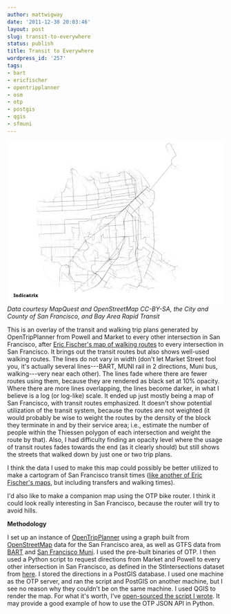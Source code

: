 ```yaml
---
author: mattwigway
date: '2011-12-30 20:03:46'
layout: post
slug: transit-to-everywhere
status: publish
title: Transit to Everywhere
wordpress_id: '257'
tags:
- bart
- ericfischer
- opentripplanner
- osm
- otp
- postgis
- qgis
- sfmuni
---
```


[![](/a/2011-12-30-transit-to-everywhere/toeverywheresftransit10-thumb.png)](/a/2011-12-30-transit-to-everywhere/toeverywheresftransit10.png)
_Data courtesy MapQuest and OpenStreetMap CC-BY-SA, the City and County of San Francisco, and Bay Area Rapid Transit_

This is an overlay of the transit and walking trip plans generated by OpenTripPlanner from Powell and Market to every other intersection in San Francisco, after [Eric Fischer's map of walking routes](http://www.flickr.com/photos/walkingsf/6536396399/) to every intersection in San Francisco. It brings out the transit routes but also shows well-used walking routes. The lines do not vary in width (don't let Market Street fool you, it's actually several lines---BART, MUNI rail in 2 directions, Muni bus, walking---very near each other). The lines fade where there are fewer routes using them, because they are rendered as black set at 10% opacity. Where there are more lines overlapping, the lines become darker, in what I believe is a log (or log-like) scale. It ended up just mostly being a map of San Francisco, with transit routes emphasized. It doesn't show potential utilization of the transit system, because the routes are not weighted (it would probably be wise to weight the routes by the density of the block they terminate in and by their service area; i.e., estimate the number of people within the Thiessen polygon of each intersection and weight the route by that). Also, I had difficulty finding an opacity level where the usage of transit routes fades towards the end (as it clearly should) but still shows the streets that walked down by just one or two trip plans.

I think the data I used to make this map could possibly be better utilized to make a cartogram of San Francisco transit times ([like another of Eric Fischer's maps](http://www.flickr.com/photos/walkingsf/6350997842/in/photostream), but including transfers and walking times).

I'd also like to make a companion map using the OTP bike router. I think it could look really interesting in San Francisco, because the router will try to avoid hills.

**Methodology**

I set up an instance of [OpenTripPlanner](http://opentripplanner.org) using a graph built from [OpenStreetMap](http://openstreetmap.org) data for the San Francisco area, as well as GTFS data from [BART](http://bart.gov) and [San Francisco Muni](http://sfmta.com). I used the pre-built binaries of OTP. I then used a Python script to request directions from Market and Powell to every other intersection in San Francisco, as defined in the StIntersections dataset from [here](http://gispub02.sfgov.org/website/sfshare/index2.asp). I stored the directions in a PostGIS database. I used one machine as the OTP server, and ran the script and PostGIS on another machine, but I see no reason why they couldn't be on the same machine. I used QGIS to render the map. For what it's worth, I've [open-sourced the script I wrote](https://gist.github.com/1542816). It may provide a good example of how to use the OTP JSON API in Python.
